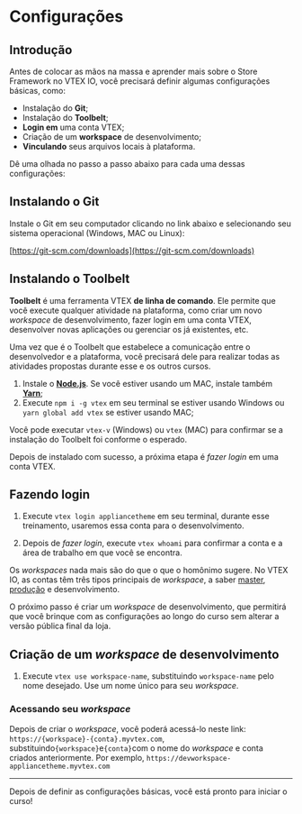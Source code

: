 # Configurações

## Introdução

Antes de colocar as mãos na massa e aprender mais sobre o Store Framework no VTEX IO, você precisará definir algumas configurações básicas, como:

- Instalação do **Git**;
- Instalação do **Toolbelt**;
- **Login em** uma conta VTEX;
- Criação de um **workspace** de desenvolvimento;
- **Vinculando** seus arquivos locais à plataforma.

Dê uma olhada no passo a passo abaixo para cada uma dessas configurações:

## Instalando o Git

Instale o Git em seu computador clicando no link abaixo e selecionando seu sistema operacional (Windows, MAC ou Linux):

[https://git-scm.com/downloads](https://git-scm.com/downloads)

## Instalando o Toolbelt

**Toolbelt** é uma ferramenta VTEX **de linha de comando**. Ele permite que você execute qualquer atividade na plataforma, como criar um novo _workspace_ de desenvolvimento, fazer login em uma conta VTEX, desenvolver novas aplicações ou gerenciar os já existentes, etc.

Uma vez que é o Toolbelt que estabelece a comunicação entre o desenvolvedor e a plataforma, você precisará dele para realizar todas as atividades propostas durante esse e os outros cursos.

1. Instale o [**Node.js**](https://nodejs.org/). Se você estiver usando um MAC, instale também [**Yarn**](https://yarnpkg.com/);
2. Execute `npm i -g vtex` em seu terminal se estiver usando Windows ou `yarn global add vtex` se estiver usando MAC;

Você pode executar `vtex-v` (Windows) ou `vtex` (MAC) para confirmar se a instalação do Toolbelt foi conforme o esperado.

Depois de instalado com sucesso, a próxima etapa é _fazer login_ em uma conta VTEX.

## Fazendo login

1. Execute `vtex login appliancetheme` em seu terminal, durante esse treinamento, usaremos essa conta para o desenvolvimento.

2. Depois de _fazer login_, execute `vtex whoami` para confirmar a conta e a área de trabalho em que você se encontra.

Os _workspaces_ nada mais são do que o que o homônimo sugere. No VTEX IO, as contas têm três tipos principais de _workspace_, a saber [master](https://vtex.io/docs/recipes/store/promoting-a-workspace-to-master), [produção](https://vtex.io/docs/recipes/store/creating-a-production-workspace) e desenvolvimento.

O próximo passo é criar um _workspace_ de desenvolvimento, que permitirá que você brinque com as configurações ao longo do curso sem alterar a versão pública final da loja.

## Criação de um _workspace_ de desenvolvimento

1. Execute `vtex use workspace-name`, substituindo `workspace-name` pelo nome desejado. Use um nome único para seu _workspace_.

### Acessando seu _workspace_

Depois de criar o _workspace_, você poderá acessá-lo neste link: `https://{workspace}-{conta}.myvtex.com`, substituindo`{workspace}`e`{conta}`com o nome do _workspace_ e conta criados anteriormente. Por exemplo, `https://devworkspace-appliancetheme.myvtex.com`

---

Depois de definir as configurações básicas, você está pronto para iniciar o curso!
